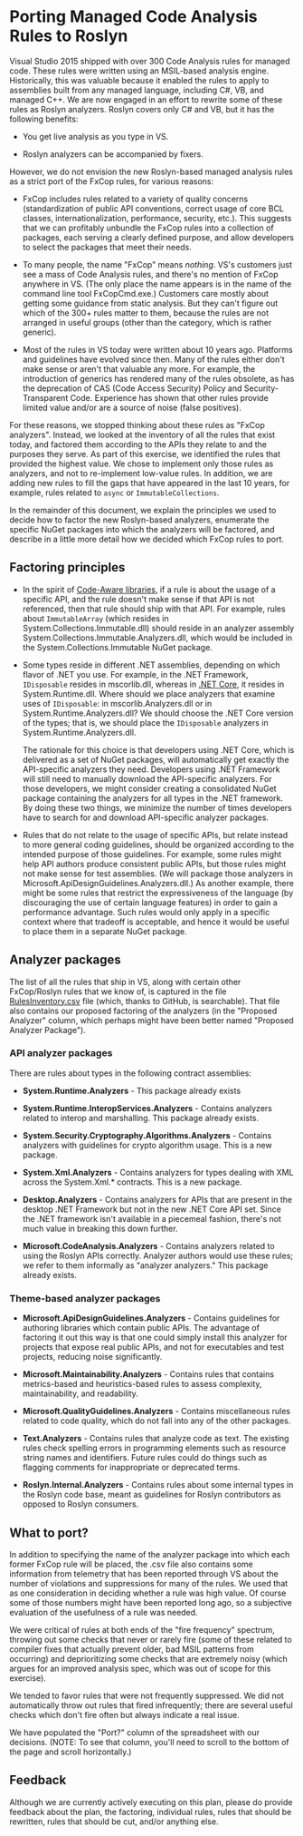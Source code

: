 # Porting Managed Code Analysis Rules to Roslyn

Visual Studio 2015 shipped with over 300 Code Analysis rules for managed code. These rules were written using an MSIL-based analysis engine. Historically, this was valuable because it enabled the rules to apply to assemblies built from any managed language, including C#, VB, and managed C++. We are now engaged in an effort to rewrite some of these rules as Roslyn analyzers. Roslyn covers only C# and VB, but it has the following benefits:

* You get live analysis as you type in VS.

* Roslyn analyzers can be accompanied by fixers.

However, we do not envision the new Roslyn-based managed analysis rules as a strict port of the FxCop rules, for various reasons:

* FxCop includes rules related to a variety of quality concerns (standardization of public API conventions, correct usage of core BCL classes, internationalization, performance, security, etc.). This suggests that we can profitably unbundle the FxCop rules into a collection of packages, each serving a clearly defined purpose, and allow developers to select the packages that meet their needs.

* To many people, the name "FxCop" means _nothing_. VS's customers just see a mass of Code Analysis rules, and there's no mention of FxCop anywhere in VS. (The only place the name appears is in the name of the command line tool FxCopCmd.exe.) Customers care mostly about getting some guidance from static analysis. But they can't figure out which of the 300+ rules matter to them, because the rules are not arranged in useful groups (other than the category, which is rather generic).
 
* Most of the rules in VS today were written about 10 years ago. Platforms and guidelines have evolved since then. Many of the rules either don't make sense or aren't that valuable any more. For example, the introduction of generics has rendered many of the rules obsolete, as has the deprecation of CAS (Code Access Security) Policy and Security-Transparent Code. Experience has shown that other rules provide limited value and/or are a source of noise (false positives). 

For these reasons, we stopped thinking about these rules as "FxCop analyzers". Instead, we looked at the inventory of all the rules that exist today, and factored them according to the APIs they relate to and the purposes they serve. As part of this exercise, we identified the rules that provided the highest value. We chose to implement only those rules as analyzers, and not to re-implement low-value rules. In addition, we are adding new rules to fill the gaps that have appeared in the last 10 years, for example, rules related to `async` or `ImmutableCollections`.

In the remainder of this document, we explain the principles we used to decide how to factor the new Roslyn-based analyzers, enumerate the specific NuGet packages into which the analyzers will be factored, and describe in a little more detail how we decided which FxCop rules to port.

## Factoring principles

* In the spirit of [Code-Aware libraries](https://channel9.msdn.com/Events/Build/2015/3-725), if a rule is about the usage of a specific API, and the rule doesn't make sense if that API is not referenced, then that rule should ship with that API. For example, rules about `ImmutableArray` (which resides in System.Collections.Immutable.dll) should reside in an analyzer assembly System.Collections.Immutable.Analyzers.dll, which would be included in the System.Collections.Immutable NuGet package.

* Some types reside in different .NET assemblies, depending on which flavor of .NET you use. For example, in the .NET Framework, `IDisposable` resides in mscorlib.dll, whereas in [.NET Core](http://blogs.msdn.com/b/dotnet/archive/2014/11/12/net-core-is-open-source.aspx),    it resides in System.Runtime.dll. Where should we place analyzers that examine uses of `IDisposable`: in mscorlib.Analyzers.dll or in System.Runtime.Analyzers.dll? We should choose the .NET Core version of the types; that is, we should place the `IDisposable` analyzers in System.Runtime.Analyzers.dll.

    The rationale for this choice is that developers using .NET Core, which is delivered as a set of NuGet packages, will automatically get exactly the API-specific analyzers they need. Developers using .NET Framework will still need to manually download the API-specific analyzers. For those developers, we might consider creating a consolidated NuGet package containing the analyzers for all types in the .NET framework. By doing these two things, we minimize the number of times developers have to search for and download API-specific analyzer packages. 

* Rules that do not relate to the usage of specific APIs, but relate instead to more general coding guidelines, should be organized according to the intended purpose of those guidelines. For example, some rules might help API authors produce consistent public APIs, but those rules might not make sense for test assemblies. (We will package those analyzers in Microsoft.ApiDesignGuidelines.Analyzers.dll.) As another example, there might be some rules that restrict the expressiveness of the language (by discouraging the use of certain language features) in order to gain a performance advantage. Such rules would only apply in a specific context where that tradeoff is acceptable, and hence it would be useful to place them in a separate NuGet package.

## Analyzer packages

The list of all the rules that ship in VS, along with certain other FxCop/Roslyn rules that we know of, is captured in the file [RulesInventory.csv](https://github.com/dotnet/roslyn-analyzers/blob/master/RulesInventory.csv) file (which, thanks to GitHub, is searchable). That file also contains our proposed factoring of the analyzers (in the "Proposed Analyzer" column, which perhaps might have been better named "Proposed Analyzer Package").

### API analyzer packages

There are rules about types in the following contract assemblies:

* **System.Runtime.Analyzers** - This package already exists

* **System.Runtime.InteropServices.Analyzers** - Contains analyzers related to interop and marshalling. This package already exists.

* **System.Security.Cryptography.Algorithms.Analyzers** - Contains analyzers with guidelines for crypto algorithm usage. This is a new package.
 
* **System.Xml.Analyzers** - Contains analyzers for types dealing with XML across  the System.Xml.* contracts. This is a new package.

* **Desktop.Analyzers** - Contains analyzers for APIs that are present in the desktop .NET Framework but not in the new .NET Core API set. Since the .NET framework isn't available in a piecemeal fashion, there's not much value in breaking this down further.

* **Microsoft.CodeAnalysis.Analyzers** - Contains analyzers related to using the Roslyn APIs correctly. Analyzer authors would use these rules; we refer to them informally as "analyzer analyzers." This package already exists.

### Theme-based analyzer packages

* **Microsoft.ApiDesignGuidelines.Analyzers** - Contains guidelines for authoring libraries which contain public APIs. The advantage of factoring it out this way is that one could simply install this analyzer for projects that expose real public APIs, and not for executables and test projects, reducing noise significantly.

* **Microsoft.Maintainability.Analyzers** - Contains rules that contains metrics-based and heuristics-based rules to assess complexity, maintainability, and readability.

* **Microsoft.QualityGuidelines.Analyzers** - Contains miscellaneous rules related to code quality, which do not fall into any of the other packages.
 
* **Text.Analyzers** - Contains rules that analyze code as text. The existing rules check spelling errors in programming elements such as resource string names and identifiers. Future rules could do things such as flagging comments for inappropriate or deprecated terms.

* **Roslyn.Internal.Analyzers** - Contains rules about some internal types in the Roslyn code base, meant as guidelines for Roslyn contributors as opposed to Roslyn consumers.

## What to port?

In addition to specifying the name of the analyzer package into which each former FxCop rule will be placed, the .csv file also contains some information from telemetry that has been reported through VS about the number of violations and suppressions for many of the rules. We used that as one consideration in deciding whether a rule was high value. Of course some of those numbers might have been reported long ago, so a subjective evaluation of the usefulness of a rule was needed.

We were critical of rules at both ends of the "fire frequency" spectrum, throwing out some checks that never or rarely fire (some of these related to compiler fixes that actually prevent older, bad MSIL patterns from occurring) and deprioritizing some checks that are extremely noisy (which argues for an improved analysis spec, which was out of scope for this exercise).

We tended to favor rules that were not frequently suppressed. We did not automatically throw out rules that fired infrequently; there are several useful checks which don't fire often but always indicate a real issue.

We have populated the "Port?" column of the spreadsheet with our decisions. (NOTE: To see that column, you'll need to scroll to the bottom of the page and scroll horizontally.)

## Feedback

Although we are currently actively executing on this plan, please do provide feedback about the plan, the factoring, individual rules, rules that should be rewritten, rules that should be cut, and/or anything else. 